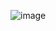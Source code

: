 ![image](https://github.com/JaimeVillalbaO/NATO_Alphabet-Intermediate-Day-26/assets/152451848/2c7cfd32-563b-473f-b581-745b28bcb5c5)
